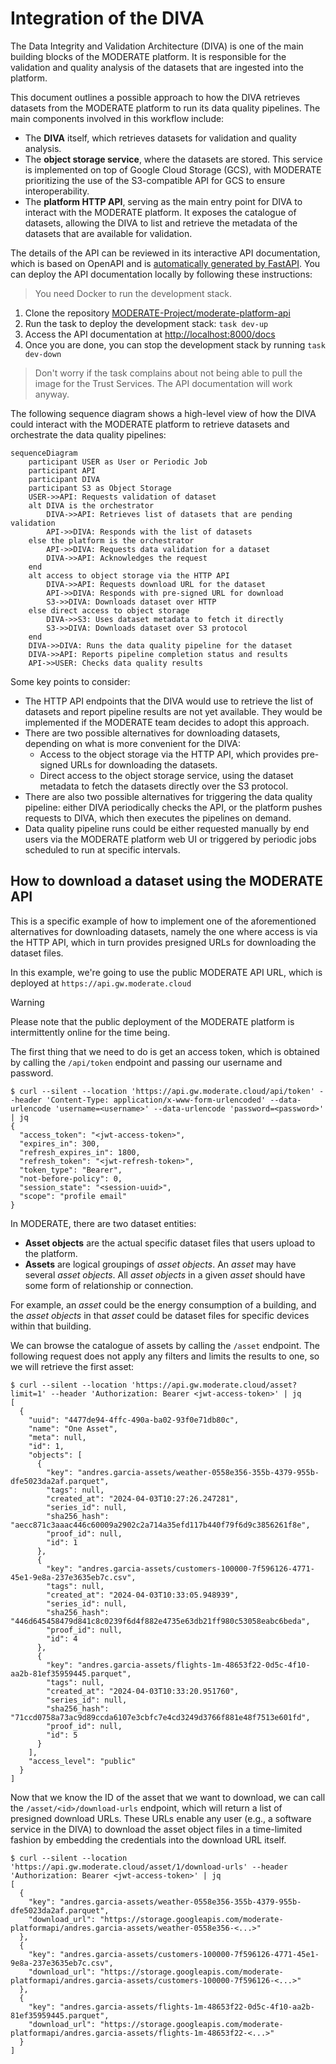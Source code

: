 # Integration of the DIVA

The Data Integrity and Validation Architecture (DIVA) is one of the main building blocks of the MODERATE platform. It is responsible for the validation and quality analysis of the datasets that are ingested into the platform.

This document outlines a possible approach to how the DIVA retrieves datasets from the MODERATE platform to run its data quality pipelines. The main components involved in this workflow include:

* The **DIVA** itself, which retrieves datasets for validation and quality analysis.
* The **object storage service**, where the datasets are stored. This service is implemented on top of Google Cloud Storage (GCS), with MODERATE prioritizing the use of the S3-compatible API for GCS to ensure interoperability.
* The **platform HTTP API**, serving as the main entry point for DIVA to interact with the MODERATE platform. It exposes the catalogue of datasets, allowing the DIVA to list and retrieve the metadata of the datasets that are available for validation.

The details of the API can be reviewed in its interactive API documentation, which is based on OpenAPI and is [automatically generated by FastAPI](https://fastapi.tiangolo.com/tutorial/first-steps/#interactive-api-docs). You can deploy the API documentation locally by following these instructions:

> You need Docker to run the development stack.

1. Clone the repository [MODERATE-Project/moderate-platform-api](https://github.com/MODERATE-Project/moderate-platform-api)
2. Run the task to deploy the development stack: `task dev-up`
3. Access the API documentation at [http://localhost:8000/docs](http://localhost:8000/docs)
4. Once you are done, you can stop the development stack by running `task dev-down`

> Don't worry if the task complains about not being able to pull the image for the Trust Services. The API documentation will work anyway.

The following sequence diagram shows a high-level view of how the DIVA could interact with the MODERATE platform to retrieve datasets and orchestrate the data quality pipelines:

```mermaid
sequenceDiagram
    participant USER as User or Periodic Job
    participant API
    participant DIVA
    participant S3 as Object Storage
    USER->>API: Requests validation of dataset
    alt DIVA is the orchestrator
        DIVA->>API: Retrieves list of datasets that are pending validation
        API->>DIVA: Responds with the list of datasets
    else the platform is the orchestrator
        API->>DIVA: Requests data validation for a dataset
        DIVA->>API: Acknowledges the request
    end
    alt access to object storage via the HTTP API
        DIVA->>API: Requests download URL for the dataset
        API->>DIVA: Responds with pre-signed URL for download 
        S3->>DIVA: Downloads dataset over HTTP
    else direct access to object storage
        DIVA->>S3: Uses dataset metadata to fetch it directly
        S3->>DIVA: Downloads dataset over S3 protocol
    end
    DIVA->>DIVA: Runs the data quality pipeline for the dataset
    DIVA->>API: Reports pipeline completion status and results
    API->>USER: Checks data quality results 
```

Some key points to consider:

* The HTTP API endpoints that the DIVA would use to retrieve the list of datasets and report pipeline results are not yet available. They would be implemented if the MODERATE team decides to adopt this approach.
* There are two possible alternatives for downloading datasets, depending on what is more convenient for the DIVA:
    * Access to the object storage via the HTTP API, which provides pre-signed URLs for downloading the datasets.
    * Direct access to the object storage service, using the dataset metadata to fetch the datasets directly over the S3 protocol.
* There are also two possible alternatives for triggering the data quality pipeline: either DIVA periodically checks the API, or the platform pushes requests to DIVA, which then executes the pipelines on demand.
* Data quality pipeline runs could be either requested manually by end users via the MODERATE platform web UI or triggered by periodic jobs scheduled to run at specific intervals.

## How to download a dataset using the MODERATE API

This is a specific example of how to implement one of the aforementioned alternatives for downloading datasets, namely the one where access is via the HTTP API, which in turn provides presigned URLs for downloading the dataset files.

In this example, we're going to use the public MODERATE API URL, which is deployed at `https://api.gw.moderate.cloud`

> [!WARNING]
> Please note that the public deployment of the MODERATE platform is intermittently online for the time being.

The first thing that we need to do is get an access token, which is obtained by calling the `/api/token` endpoint and passing our username and password.

```console
$ curl --silent --location 'https://api.gw.moderate.cloud/api/token' --header 'Content-Type: application/x-www-form-urlencoded' --data-urlencode 'username=<username>' --data-urlencode 'password=<password>' | jq
{
  "access_token": "<jwt-access-token>",
  "expires_in": 300,
  "refresh_expires_in": 1800,
  "refresh_token": "<jwt-refresh-token>",
  "token_type": "Bearer",
  "not-before-policy": 0,
  "session_state": "<session-uuid>",
  "scope": "profile email"
}
```

In MODERATE, there are two dataset entities:

* **Asset objects** are the actual specific dataset files that users upload to the platform.
* **Assets** are logical groupings of *asset objects*. An *asset* may have several *asset objects*. All *asset objects* in a given *asset* should have some form of relationship or connection.

For example, an *asset* could be the energy consumption of a building, and the *asset objects* in that *asset* could be dataset files for specific devices within that building.

We can browse the catalogue of assets by calling the `/asset` endpoint. The following request does not apply any filters and limits the results to one, so we will retrieve the first asset:

```console
$ curl --silent --location 'https://api.gw.moderate.cloud/asset?limit=1' --header 'Authorization: Bearer <jwt-access-token>' | jq
[
  {
    "uuid": "4477de94-4ffc-490a-ba02-93f0e71db80c",
    "name": "One Asset",
    "meta": null,
    "id": 1,
    "objects": [
      {
        "key": "andres.garcia-assets/weather-0558e356-355b-4379-955b-dfe5023da2af.parquet",
        "tags": null,
        "created_at": "2024-04-03T10:27:26.247281",
        "series_id": null,
        "sha256_hash": "aecc871c3aaac446c60009a2902c2a714a35efd117b440f79f6d9c3856261f8e",
        "proof_id": null,
        "id": 1
      },
      {
        "key": "andres.garcia-assets/customers-100000-7f596126-4771-45e1-9e8a-237e3635eb7c.csv",
        "tags": null,
        "created_at": "2024-04-03T10:33:05.948939",
        "series_id": null,
        "sha256_hash": "446d645458479d841c8c0239f6d4f882e4735e63db21ff980c53058eabc6beda",
        "proof_id": null,
        "id": 4
      },
      {
        "key": "andres.garcia-assets/flights-1m-48653f22-0d5c-4f10-aa2b-81ef35959445.parquet",
        "tags": null,
        "created_at": "2024-04-03T10:33:20.951760",
        "series_id": null,
        "sha256_hash": "71ccd0758a73ac9d89ccda6107e3cbfc7e4cd3249d3766f881e48f7513e601fd",
        "proof_id": null,
        "id": 5
      }
    ],
    "access_level": "public"
  }
]
```

Now that we know the ID of the asset that we want to download, we can call the `/asset/<id>/download-urls` endpoint, which will return a list of presigned download URLs. These URLs enable any user (e.g., a software service in the DIVA) to download the asset object files in a time-limited fashion by embedding the credentials into the download URL itself.

```console
$ curl --silent --location 'https://api.gw.moderate.cloud/asset/1/download-urls' --header 'Authorization: Bearer <jwt-access-token>' | jq
[
  {
    "key": "andres.garcia-assets/weather-0558e356-355b-4379-955b-dfe5023da2af.parquet",
    "download_url": "https://storage.googleapis.com/moderate-platformapi/andres.garcia-assets/weather-0558e356-<...>"
  },
  {
    "key": "andres.garcia-assets/customers-100000-7f596126-4771-45e1-9e8a-237e3635eb7c.csv",
    "download_url": "https://storage.googleapis.com/moderate-platformapi/andres.garcia-assets/customers-100000-7f596126-<...>"
  },
  {
    "key": "andres.garcia-assets/flights-1m-48653f22-0d5c-4f10-aa2b-81ef35959445.parquet",
    "download_url": "https://storage.googleapis.com/moderate-platformapi/andres.garcia-assets/flights-1m-48653f22-<...>"
  }
]
```
